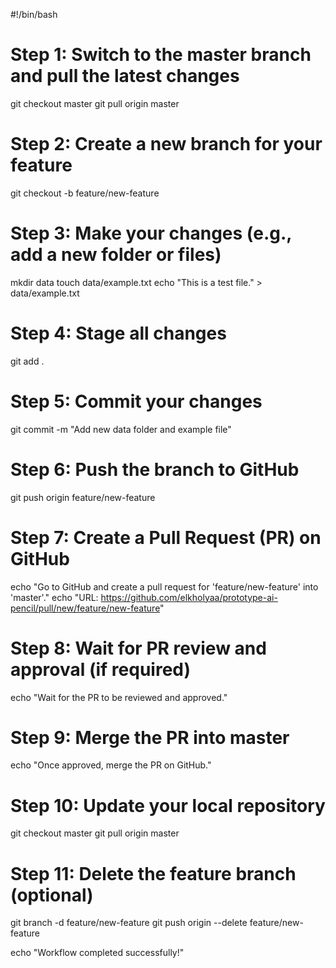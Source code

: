 #!/bin/bash

# Step 1: Switch to the master branch and pull the latest changes
git checkout master
git pull origin master

# Step 2: Create a new branch for your feature
git checkout -b feature/new-feature

# Step 3: Make your changes (e.g., add a new folder or files)
mkdir data
touch data/example.txt
echo "This is a test file." > data/example.txt

# Step 4: Stage all changes
git add .

# Step 5: Commit your changes
git commit -m "Add new data folder and example file"

# Step 6: Push the branch to GitHub
git push origin feature/new-feature

# Step 7: Create a Pull Request (PR) on GitHub
echo "Go to GitHub and create a pull request for 'feature/new-feature' into 'master'."
echo "URL: https://github.com/elkholyaa/prototype-ai-pencil/pull/new/feature/new-feature"

# Step 8: Wait for PR review and approval (if required)
echo "Wait for the PR to be reviewed and approved."

# Step 9: Merge the PR into master
echo "Once approved, merge the PR on GitHub."

# Step 10: Update your local repository
git checkout master
git pull origin master

# Step 11: Delete the feature branch (optional)
git branch -d feature/new-feature
git push origin --delete feature/new-feature

echo "Workflow completed successfully!"